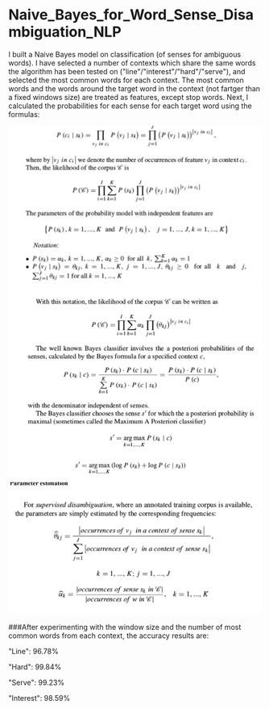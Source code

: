 # Naive_Bayes_for_Word_Sense_Disambiguation_NLP

I built a Naive Bayes model on classification (of senses for ambiguous words). I have selected a number of contexts which share the same words the algorithm has been tested on ("line"/"interest"/"hard"/"serve"), and selected the most common words for each context.
The most common words and the words around the target word in the context (not fartger than a fixed windows size) are treated as features, except stop words.
Next, I calculated the probabilities for each sense for each target word using the formulas:

![image](/images/formula1.jpg)
![image](/images/formula2.jpg)
![image](/images/formula3.jpg)

###After experimenting with the window size and the number of most common words from each context, the accuracy results are:

"Line": 96.78%

"Hard": 99.84%

"Serve": 99.23%

"Interest": 98.59%
